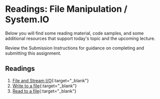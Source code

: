 # Readings: File Manipulation / System.IO

Below you will find some reading material, code samples, and some additional resources that support today's topic and the upcoming lecture.

Review the Submission Instructions for guidance on completing and submitting this assignment.

## Readings

1. [File and Stream I/O](https://docs.microsoft.com/en-us/dotnet/standard/io/index){:target="_blank"}
1. [Write to a file](https://docs.microsoft.com/en-us/dotnet/standard/io/how-to-write-text-to-a-file){:target="_blank"}
1. [Read to a file](https://docs.microsoft.com/en-us/dotnet/standard/io/how-to-read-and-write-to-a-newly-created-data-file){:target="_blank"}
